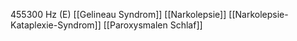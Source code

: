 455300 Hz (E)
[[Gelineau Syndrom]]
[[Narkolepsie]]
[[Narkolepsie-Kataplexie-Syndrom]]
[[Paroxysmalen Schlaf]]